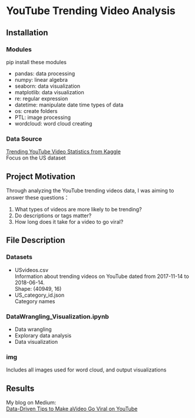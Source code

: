 # YouTube Trending Video Analysis
## Installation
### Modules
pip install these modules
- pandas: data processing
- numpy: linear algebra
- seaborn: data visualization
- matplotlib: data visualization
- re: regular expression
- datetime: manipulate date time types of data
- os: create folders
- PTL: image processing
- wordcloud: word cloud creating
### Data Source
[Trending YouTube Video Statistics from Kaggle](https://www.kaggle.com/datasnaek/youtube-new)    
Focus on the US dataset
## Project Motivation
Through analyzing the YouTube trending videos data, I was aiming to answer these questions：
1. What types of videos are more likely to be trending?
2. Do descriptions or tags matter?
3. How long does it take for a video to go viral?
## File Description
### Datasets
- USvideos.csv   
Information about trending videos on YouTube dated from 2017-11-14 to 2018-06-14.    
Shape: (40949, 16)
- US_category_id.json   
Category names
### DataWrangling_Visualization.ipynb    
- Data wrangling
- Explorary data analysis
- Data visualization
### img
Includes all images used for word cloud, and output visualizations

## Results
My blog on Medium:   
[Data-Driven Tips to Make aVideo Go Viral on YouTube](https://zhaoyiw.medium.com/data-driven-tips-to-make-avideo-go-viral-on-youtube-e7117f51fc2f)

